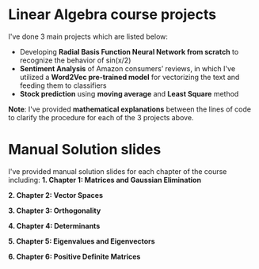 # Linear Algebra course projects
I've done 3 main projects which are listed below:
* Developing **Radial Basis Function Neural Network from scratch** to recognize the behavior of sin(x/2)
* **Sentiment Analysis** of Amazon consumers’ reviews, in which I've utilized a **Word2Vec pre-trained model** for vectorizing the text and feeding them to classifiers
* **Stock prediction** using **moving average** and **Least Square** method
  
**Note**: I've provided **mathematical explanations** between the lines of code to clarify the procedure for each of the 3 projects above.

# **Manual Solution slides**
I've provided manual solution slides for each chapter of the course including:
**1. Chapter 1: Matrices and Gaussian Elimination**

**2. Chapter 2: Vector Spaces**

**3. Chapter 3: Orthogonality**

**4. Chapter 4: Determinants**

**5. Chapter 5: Eigenvalues and Eigenvectors**

**6. Chapter 6: Positive Definite Matrices**
